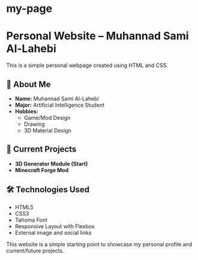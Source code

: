 # my-page

# Personal Website – Muhannad Sami Al-Lahebi

This is a simple personal webpage created using HTML and CSS.

## 👤 About Me

- **Name:** Muhannad Sami Al-Lahebi
- **Major:** Artificial Intelligence Student
- **Hobbies:**
  - Game/Mod Design
  - Drawing
  - 3D Material Design

## 🧪 Current Projects

- **3D Generator Module (Start)**
- **Minecraft Forge Mod**


## 🛠️ Technologies Used

- HTML5
- CSS3
- Tahoma Font
- Responsive Layout with Flexbox
- External image and social links


This website is a simple starting point to showcase my personal profile and current/future projects.
